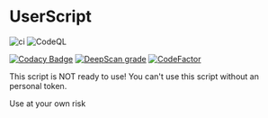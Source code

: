# UserScript

![ci](https://github.com/Wayfapper/UserScript/workflows/ci/badge.svg) ![CodeQL](https://github.com/Wayfapper/UserScript/workflows/CodeQL/badge.svg)

[![Codacy Badge](https://app.codacy.com/project/badge/Grade/f06201cd21fc4f7ab76c893ac5a22099)](https://www.codacy.com/gh/Wayfapper/UserScript/dashboard?utm_source=github.com&amp;utm_medium=referral&amp;utm_content=Wayfapper/UserScript&amp;utm_campaign=Badge_Grade) [![DeepScan grade](https://deepscan.io/api/teams/12408/projects/15432/branches/308412/badge/grade.svg)](https://deepscan.io/dashboard#view=project&tid=12408&pid=15432&bid=308412) [![CodeFactor](https://www.codefactor.io/repository/github/wayfapper/userscript/badge)](https://www.codefactor.io/repository/github/wayfapper/userscript)

This script is NOT ready to use! You can't use this script without an personal token.

Use at your own risk
